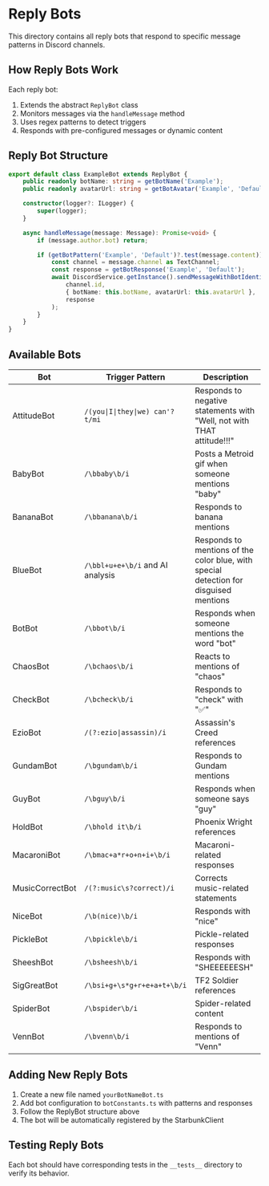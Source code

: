 # Reply Bots

This directory contains all reply bots that respond to specific message patterns in Discord channels.

## How Reply Bots Work

Each reply bot:

1. Extends the abstract `ReplyBot` class
2. Monitors messages via the `handleMessage` method
3. Uses regex patterns to detect triggers
4. Responds with pre-configured messages or dynamic content

## Reply Bot Structure

```typescript
export default class ExampleBot extends ReplyBot {
	public readonly botName: string = getBotName('Example');
	public readonly avatarUrl: string = getBotAvatar('Example', 'Default');

	constructor(logger?: ILogger) {
		super(logger);
	}

	async handleMessage(message: Message): Promise<void> {
		if (message.author.bot) return;

		if (getBotPattern('Example', 'Default')?.test(message.content)) {
			const channel = message.channel as TextChannel;
			const response = getBotResponse('Example', 'Default');
			await DiscordService.getInstance().sendMessageWithBotIdentity(
				channel.id,
				{ botName: this.botName, avatarUrl: this.avatarUrl },
				response
			);
		}
	}
}
```

## Available Bots

| Bot             | Trigger Pattern                  | Description                                                                           |
| --------------- | -------------------------------- | ------------------------------------------------------------------------------------- |
| AttitudeBot     | `/(you\|I\|they\|we) can'?t/mi`  | Responds to negative statements with "Well, not with THAT attitude!!!"                |
| BabyBot         | `/\bbaby\b/i`                    | Posts a Metroid gif when someone mentions "baby"                                      |
| BananaBot       | `/\bbanana\b/i`                  | Responds to banana mentions                                                           |
| BlueBot         | `/\bbl+u+e+\b/i` and AI analysis | Responds to mentions of the color blue, with special detection for disguised mentions |
| BotBot          | `/\bbot\b/i`                     | Responds when someone mentions the word "bot"                                         |
| ChaosBot        | `/\bchaos\b/i`                   | Reacts to mentions of "chaos"                                                         |
| CheckBot        | `/\bcheck\b/i`                   | Responds to "check" with "✅"                                                         |
| EzioBot         | `/(?:ezio\|assassin)/i`          | Assassin's Creed references                                                           |
| GundamBot       | `/\bgundam\b/i`                  | Responds to Gundam mentions                                                           |
| GuyBot          | `/\bguy\b/i`                     | Responds when someone says "guy"                                                      |
| HoldBot         | `/\bhold it\b/i`                 | Phoenix Wright references                                                             |
| MacaroniBot     | `/\bmac+a*r+o+n+i+\b/i`          | Macaroni-related responses                                                            |
| MusicCorrectBot | `/(?:music\s?correct)/i`         | Corrects music-related statements                                                     |
| NiceBot         | `/\b(nice)\b/i`                  | Responds with "nice"                                                                  |
| PickleBot       | `/\bpickle\b/i`                  | Pickle-related responses                                                              |
| SheeshBot       | `/\bsheesh\b/i`                  | Responds with "SHEEEEEESH"                                                            |
| SigGreatBot     | `/\bsi+g+\s*g+r+e+a+t+\b/i`      | TF2 Soldier references                                                                |
| SpiderBot       | `/\bspider\b/i`                  | Spider-related content                                                                |
| VennBot         | `/\bvenn\b/i`                    | Responds to mentions of "Venn"                                                        |

## Adding New Reply Bots

1. Create a new file named `yourBotNameBot.ts`
2. Add bot configuration to `botConstants.ts` with patterns and responses
3. Follow the ReplyBot structure above
4. The bot will be automatically registered by the StarbunkClient

## Testing Reply Bots

Each bot should have corresponding tests in the `__tests__` directory to verify its behavior.
